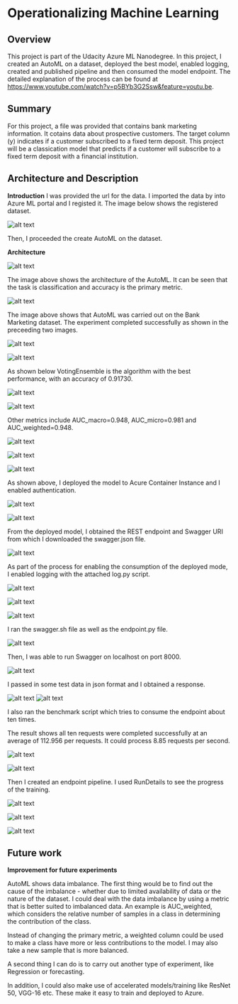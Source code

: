 # Operationalizing Machine Learning

## Overview
This project is part of the Udacity Azure ML Nanodegree. In this project, I  created an AutoML on a dataset, deployed the best model, enabled logging, created and published pipeline and then consumed the model endpoint. The detailed explanation of the process can be found at https://www.youtube.com/watch?v=p5BYb3G2Ssw&feature=youtu.be.

## Summary
For this project, a file was provided that contains bank marketing information. It cotains data about prospective customers. The target column (y) indicates if a customer subscribed to a fixed term deposit. This project will be a classication model that predicts if a customer will subscribe to a fixed term deposit with a financial institution.

## Architecture and Description
**Introduction**
I was provided the url for the data. I imported the data by into Azure ML portal and I registed it. The image below shows the registered dataset.

![alt text](https://github.com/TemitayoIlori/Machine-Learning/blob/main/NewProject/1.%20Registered%20Dataset.PNG)

Then, I proceeded the create AutoML on the dataset.

**Architecture**

![alt text](https://github.com/TemitayoIlori/Machine-Learning/blob/main/NewProject/Architectural%20Diagram.PNG)

The image above shows the architecture of the AutoML. It can be seen that the task is classification and  accuracy is the primary metric.

![alt text](https://github.com/TemitayoIlori/Machine-Learning/blob/main/NewProject/24.%20Bankmarketing%20dataset%20with%20AutoML%20module.PNG)

The image above shows that AutoML was carried out on the Bank Marketing dataset. The experiment completed successfully as shown in the preceeding two images.

![alt text](https://github.com/TemitayoIlori/Machine-Learning/blob/main/NewProject/2.%20AML%20Complete.PNG)

![alt text](https://github.com/TemitayoIlori/Machine-Learning/blob/main/NewProject/3.%20AML%20Complete.PNG)

As shown below VotingEnsemble is the algorithm with the best performance, with an accuracy of 0.91730. 

![alt text](https://github.com/TemitayoIlori/Machine-Learning/blob/main/NewProject/4.%20Best%20Model.PNG)

![alt text](https://github.com/TemitayoIlori/Machine-Learning/blob/main/NewProject/5.%20Best%20Model.PNG)

Other metrics include AUC_macro=0.948, AUC_micro=0.981 and AUC_weighted=0.948.

![alt text](https://github.com/TemitayoIlori/Machine-Learning/blob/main/NewProject/6.%20Deployment.PNG)

![alt text](https://github.com/TemitayoIlori/Machine-Learning/blob/main/NewProject/7.%20Deployment.PNG)

![alt text](https://github.com/TemitayoIlori/Machine-Learning/blob/main/NewProject/8.%20Deployment.PNG)

As shown above, I deployed the model to Acure Container Instance and I enabled authentication. 

![alt text](https://github.com/TemitayoIlori/Machine-Learning/blob/main/NewProject/9.%20Deployed%20Model.PNG)

![alt text](https://github.com/TemitayoIlori/Machine-Learning/blob/main/NewProject/10.%20Application%20Insights%20enabled.PNG)

From the deployed model, I obtained the REST endpoint and Swagger URI from which I downloaded the swagger.json file.

![alt text](https://github.com/TemitayoIlori/Machine-Learning/blob/main/NewProject/11.%20Enable%20logging%20-%20Logs.py.PNG)

As part of the process for enabling the consumption of the deployed mode, I enabled logging with the attached log.py script. 

![alt text](https://github.com/TemitayoIlori/Machine-Learning/blob/main/NewProject/12.%20Application%20Insights.PNG)

![alt text](https://github.com/TemitayoIlori/Machine-Learning/blob/main/NewProject/13.%20Swagger.PNG)

![alt text](https://github.com/TemitayoIlori/Machine-Learning/blob/main/NewProject/14.%20Swagger.PNG)

I ran the swagger.sh file as well as the endpoint.py file. 

![alt text](https://github.com/TemitayoIlori/Machine-Learning/blob/main/NewProject/15.%20Swagger%20locahost.PNG)

Then, I was able to run Swagger on localhost on port 8000. 

![alt text](https://github.com/TemitayoIlori/Machine-Learning/blob/main/NewProject/16.%20Endpoint.py%20run%20result.PNG)

I passed in some test data in json format and I obtained a response.

![alt text](https://github.com/TemitayoIlori/Machine-Learning/blob/main/NewProject/17.%20Benchmark.PNG)
![alt text](https://github.com/TemitayoIlori/Machine-Learning/blob/main/NewProject/18.%20Benchmark.PNG)

I also ran the benchmark script which tries to consume the endpoint about ten times.

The result shows all ten requests were completed successfully at an average of 112.956 per requests. It could process 8.85 requests per second.

![alt text](https://github.com/TemitayoIlori/Machine-Learning/blob/main/NewProject/19.%20Pipeline%20Created.PNG)

![alt text](https://github.com/TemitayoIlori/Machine-Learning/blob/main/NewProject/20.%20Pipeline%20Created.PNG)


Then I created an endpoint pipeline. I used RunDetails to see the progress of the training. 

![alt text](https://github.com/TemitayoIlori/Machine-Learning/blob/main/NewProject/21.%20Published%20Pipeline%20Active%20Status.PNG)


![alt text](https://github.com/TemitayoIlori/Machine-Learning/blob/main/NewProject/22.%20ML%20Showing%20Run.PNG)

![alt text](https://github.com/TemitayoIlori/Machine-Learning/blob/main/NewProject/23.%20RunDetails.PNG)



## Future work
**Improvement for future experiments**

AutoML shows data imbalance. The first thing would be to find out the cause of the imbalance - whether due to limited availability of data or the nature of the dataset. I could deal with the data imbalance by using a metric that is better suited to imbalanced data. An example is AUC_weighted, which considers the relative number of samples in a class in determining the contribution of the class.

Instead of changing the primary metric, a weighted column could be used to make a class have more or less contributions to the model. I may also take a new sample that is more balanced.

A second thing I can do is to carry out another type of experiment, like Regression or forecasting.

In addition, I could also make use of accelerated models/training like ResNet 50, VGG-16 etc. These make it easy to train and deployed to Azure.


